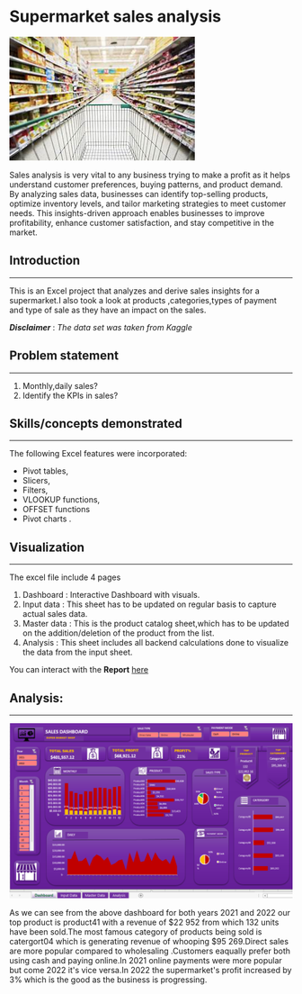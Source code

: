 # Supermarket sales analysis


 ![](supermarketintro.jfif)   


Sales analysis is very vital to any business trying to make a profit as it helps understand customer preferences, buying patterns, and product demand. By analyzing sales data, businesses can identify top-selling products, optimize inventory levels, and tailor marketing strategies to meet customer needs. This insights-driven approach enables businesses to improve profitability, enhance customer satisfaction, and stay competitive in the market.




## Introduction
---


This is an Excel project that analyzes and derive sales insights for a supermarket.I also took a look at products ,categories,types of payment and type of sale as they have an impact on the sales.


**_Disclaimer_**  :  _The data set was taken from Kaggle_


## Problem statement
---

1. Monthly,daily sales?
2. Identify the  KPIs in sales?


## Skills/concepts demonstrated
---


The following Excel features were incorporated:
-	Pivot tables,
-	Slicers,
-	Filters,
-	VLOOKUP functions,
-	OFFSET functions
-	Pivot charts .


## Visualization
---


The excel file include 4 pages
1.	Dashboard : Interactive Dashboard with visuals.
2.	Input data : This sheet has to be updated on regular basis to capture actual sales data.
3.	Master data : This is the product catalog sheet,which has to be updated on the addition/deletion of the product from the list.
4.	Analysis : This sheet includes all backend calculations done to visualize the data from the input sheet.

You can interact with the **Report** [here](https://github.com/maudrues/Supermarket_sales_analysis/blob/main/Supermarket_%20Sales_Dashboard_%20in_excel.xlsx)


## Analysis:
---

![](supermarketdashboard.png) 

As we can see from the above dashboard for both years 2021 and 2022 our top product is product41 with a revenue of $22 952 from which 132 units have been sold.The most famous category of products being sold  is catergort04 which is generating revenue of  whooping $95 269.Direct sales are more popular compared to wholesaling .Customers eaqually prefer both using cash and paying online.In 2021 online payments were more popular but come 2022 it's vice versa.In 2022 the supermarket's profit increased by 3% which is the good as the business is progressing.
